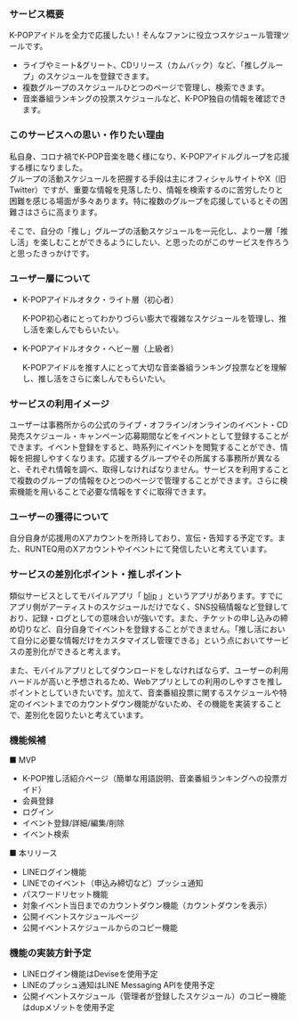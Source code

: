 ### サービス概要

K-POPアイドルを全力で応援したい！そんなファンに役立つスケジュール管理ツールです。

- ライブやミート&グリート、CDリリース（カムバック）など、「推しグループ」のスケジュールを登録できます。
- 複数グループのスケジュールひとつのページで管理し、検索できます。
- 音楽番組ランキングの投票スケジュールなど、K-POP独自の情報を確認できます。

### このサービスへの思い・作りたい理由

私自身、コロナ禍でK-POP音楽を聴く様になり、K-POPアイドルグループを応援する様になりました。  
グループの活動スケジュールを把握する手段は主にオフィシャルサイトやX（旧Twitter）ですが、重要な情報を見落したり、情報を検索するのに苦労したりと困難を感じる場面が多々あります。特に複数のグループを応援しているとその困難さはさらに高まります。

そこで、自分の「推し」グループの活動スケジュールを一元化し、より一層「推し活」を楽しむことができるようにしたい、と思ったのがこのサービスを作ろうと思ったきっかけです。


### ユーザー層について

- K-POPアイドルオタク・ライト層（初心者）

  K-POP初心者にとってわかりづらい膨大で複雑なスケジュールを管理し、推し活を楽しんでもらいたい。

- K-POPアイドルオタク・ヘビー層（上級者）

  K-POPアイドルを推す人にとって大切な音楽番組ランキング投票などを理解し、推し活をさらに楽しんでもらいたい。


### サービスの利用イメージ

ユーザーは事務所からの公式のライブ・オフライン/オンラインのイベント・CD発売スケジュール・キャンペーン応募期間などをイベントとして登録することができます。イベント登録をすると、時系列にイベントを閲覧することができ、情報を把握しやすくなります。応援するグループやその所属する事務所が異なると、それぞれ情報を調べ、取得しなければなりません。サービスを利用することで複数のグループの情報をひとつのページで管理することができます。さらに検索機能を用いることで必要な情報をすぐに取得できます。


### ユーザーの獲得について

自分自身が応援用のXアカウントを所持しており、宣伝・告知する予定です。また、RUNTEQ用のXアカウントやイベントにて発信したいと考えています。


### サービスの差別化ポイント・推しポイント

類似サービスとしてモバイルアプリ「 [blip](https://blip.kr/jp) 」というアプリがあります。すでにアプリ側がアーティストのスケジュールだけでなく、SNS投稿情報など登録しており、記録・ログとしての意味合いが強いです。また、チケットの申し込みの締め切りなど、自分自身でイベントを登録することができません。「推し活において自分に必要な情報だけをカスタマイズし管理できる」という点においてサービスの差別化ができると考えます。

また、モバイルアプリとしてダウンロードをしなければならず、ユーザーの利用ハードルが高いと予想されるため、Webアプリとしての利用のしやすさを推しポイントとしていきたいです。加えて、音楽番組投票に関するスケジュールや特定のイベントまでのカウントダウン機能がないため、その機能を実装することで、差別化を図りたいと考えています。

### 機能候補


■ MVP

  - K-POP推し活紹介ページ（簡単な用語説明、音楽番組ランキングへの投票ガイド）
  - 会員登録
  - ログイン
  - イベント登録/詳細/編集/削除
  - イベント検索

■ 本リリース

  - LINEログイン機能
  - LINEでのイベント（申込み締切など）プッシュ通知
  - パスワードリセット機能
  - 対象イベント当日までのカウントダウン機能（カウントダウンを表示）
  - 公開イベントスケジュールページ
  - 公開イベントスケジュールからのコピー機能

### 機能の実装方針予定

- LINEログイン機能はDeviseを使用予定
- LINEのプッシュ通知はLINE Messaging APIを使用予定
- 公開イベントスケジュール（管理者が登録したスケジュール）のコピー機能はdupメゾットを使用予定
